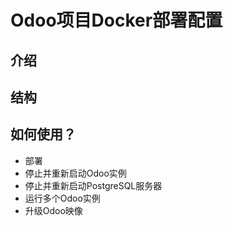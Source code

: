 # Odoo项目Docker部署配置

## 介绍
## 结构
## 如何使用？
* 部署
* 停止并重新启动Odoo实例
* 停止并重新启动PostgreSQL服务器
* 运行多个Odoo实例
* 升级Odoo映像